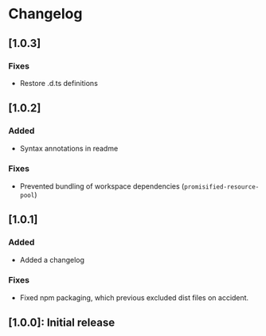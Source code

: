 # Changelog

## [1.0.3]

### Fixes

- Restore .d.ts definitions

## [1.0.2]

### Added

- Syntax annotations in readme

### Fixes

- Prevented bundling of workspace dependencies (`promisified-resource-pool`)

## [1.0.1]

### Added

- Added a changelog

### Fixes

- Fixed npm packaging, which previous excluded dist files on accident.

## [1.0.0]: Initial release
